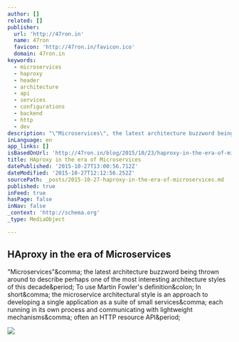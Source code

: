 ```yaml
---
author: []
related: []
publisher:
  url: 'http://47ron.in'
  name: 47ron
  favicon: 'http://47ron.in/favicon.ico'
  domain: 47ron.in
keywords:
  - microservices
  - haproxy
  - header
  - architecture
  - api
  - services
  - configurations
  - backend
  - http
  - dev
description: "\"Microservices\", the latest architecture buzzword being thrown around to describe perhaps one of the most interesting architecture styles of this decade. To use Martin Fowler's definition: In short, the microservice architectural style is an approach to developing a single application as a suite of small services, each running in its own process and communicating with lightweight mechanisms, often an HTTP resource API."
inLanguage: en
app_links: []
isBasedOnUrl: 'http://47ron.in/blog/2015/10/23/haproxy-in-the-era-of-microservices.html'
title: HAproxy in the era of Microservices
datePublished: '2015-10-27T13:00:56.712Z'
dateModified: '2015-10-27T12:12:56.252Z'
sourcePath: _posts/2015-10-27-haproxy-in-the-era-of-microservices.md
published: true
inFeed: true
hasPage: false
inNav: false
_context: 'http://schema.org'
_type: MediaObject

---
```

<article style=""><h1>HAproxy in the era of Microservices</h1><p>"Microservices"&amp;comma; the latest architecture buzzword being thrown around to describe perhaps one of the most interesting architecture styles of this decade&amp;period; To use Martin Fowler's definition&amp;colon; In short&amp;comma; the microservice architectural style is an approach to developing a single application as a suite of small services&amp;comma; each running in its own process and communicating with lightweight mechanisms&amp;comma; often an HTTP resource API&amp;period;</p><img src="https://upload.wikimedia.org/wikipedia/commons/7/78/Double_slip_at_Munich_central.jpg" /></article>